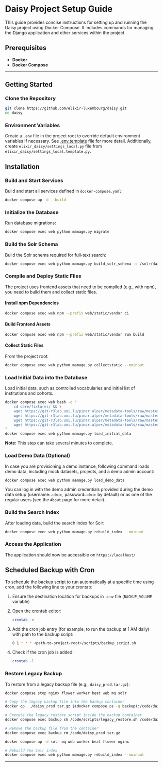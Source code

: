 # Daisy Project Setup Guide

This guide provides concise instructions for setting up and running the Daisy project using Docker Compose. It includes commands for managing the Django application and other services within the project.

## Prerequisites

- **Docker**
- **Docker Compose**

---

## Getting Started

### Clone the Repository

```bash
git clone https://github.com/elixir-luxembourg/daisy.git
cd daisy
```

### Environment Variables

Create a `.env` file in the project root to override default environment variables if necessary. See [.env.template](env.template) file for more detail. Additionally, create `elixir_daisy/settings_local.py` file from `elixir_daisy/settings_local.template.py`.

## Installation

### Build and Start Services

Build and start all services defined in `docker-compose.yaml`:

```bash
docker compose up -d --build
```

### Initialize the Database

Run database migrations:

```bash
docker compose exec web python manage.py migrate
```

### Build the Solr Schema

Build the Solr schema required for full-text search:

```bash
docker compose exec web python manage.py build_solr_schema -c /solr/daisy/conf -r daisy -u default
```

### Compile and Deploy Static Files

The project uses frontend assets that need to be compiled (e.g., with npm), you need to build them and collect static files.

#### Install npm Dependencies

```bash
docker compose exec web npm --prefix web/static/vendor ci
```

#### Build Frontend Assets

```bash
docker compose exec web npm --prefix web/static/vendor run build
```

#### Collect Static Files

From the project root:

```bash
docker compose exec web python manage.py collectstatic --noinput
```

### Load Initial Data into the Database

Load initial data, such as controlled vocabularies and initial list of institutions and cohorts.

```bash
docker compose exec web bash -c "
    cd core/fixtures/ && \
    wget https://git-r3lab.uni.lu/pinar.alper/metadata-tools/raw/master/metadata_tools/resources/edda.json && \
    wget https://git-r3lab.uni.lu/pinar.alper/metadata-tools/raw/master/metadata_tools/resources/hpo.json && \
    wget https://git-r3lab.uni.lu/pinar.alper/metadata-tools/raw/master/metadata_tools/resources/hdo.json && \
    wget https://git-r3lab.uni.lu/pinar.alper/metadata-tools/raw/master/metadata_tools/resources/hgnc.json
"
docker compose exec web python manage.py load_initial_data
```

**Note:** This step can take several minutes to complete.

### Load Demo Data (Optional)

In case you are provisioning a demo instance, following command loads demo data, including mock datasets, projects, and a demo admin account:

```bash
docker compose exec web python manage.py load_demo_data
```

You can log in with the demo admin credentials provided during the demo data setup (username: `admin`, password:`admin` by default) or as one of the regular users (see the `About` page for more detail).

### Build the Search Index

After loading data, build the search index for Solr:

```bash
docker compose exec web python manage.py rebuild_index --noinput
```

### Access the Application

The application should now be accessible on `https://localhost/`

## Scheduled Backup with Cron

To schedule the backup script to run automatically at a specific time using cron, add the following line to your crontab:

1. Ensure the destination location for backups in `.env` file (`BACKUP_VOLUME` variable)

2. Open the crontab editor:

    ```bash
    crontab -e
    ```

3. Add the cron job entry (for example, to run the backup at 1 AM daily) with path to the backup script:

    ```bash
    0 1 * * * <path-to-project-root>/scripts/backup_script.sh
    ```

4. Check if the cron job is added:

    ```bash
    crontab -l
    ```

### Restore Legacy Backup

To restore from a legacy backup file (e.g., `daisy_prod.tar.gz`):

```bash
docker compose stop nginx flower worker beat web mq solr

# Copy the legacy backup file into the backup container
docker cp ../daisy_prod.tar.gz $(docker compose ps -q backup):/code/daisy_prod.tar.gz

# Execute the legacy restore script inside the backup container
docker compose exec backup sh /code/scripts/legacy_restore.sh /code/daisy_prod.tar.gz

# Remove the backup file from the container
docker compose exec backup rm /code/daisy_prod.tar.gz

docker compose up -d solr mq web worker beat flower nginx

# Rebuild the Solr index
docker compose exec web python manage.py rebuild_index --noinput
```

---

